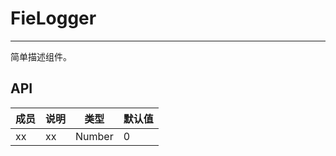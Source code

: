 # FieLogger


---

简单描述组件。

## API


| 成员        | 说明           | 类型               | 默认值       |
|-------------|----------------|--------------------|--------------|
| xx      | xx   | Number | 0        |

